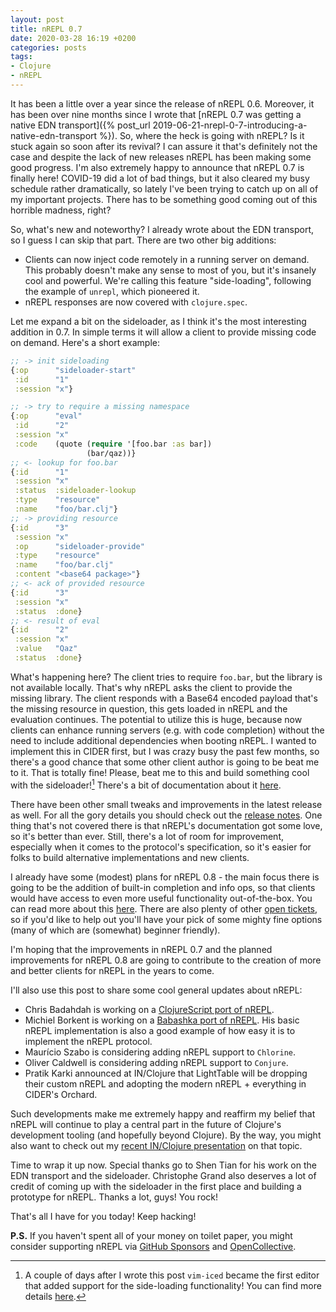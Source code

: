 ```yaml
---
layout: post
title: nREPL 0.7
date: 2020-03-28 16:19 +0200
categories: posts
tags:
- Clojure
- nREPL
---
```


It has been a little over a year since the release of nREPL 0.6.
Moreover, it has been over nine months since I wrote that [nREPL 0.7 was getting a native EDN transport]({% post_url 2019-06-21-nrepl-0-7-introducing-a-native-edn-transport %}). So, where the heck is going with nREPL? Is it stuck again
so soon after its revival? I can assure it that's definitely not the case and despite the lack of new
releases nREPL has been making some good progress.
I'm also extremely happy to announce that nREPL 0.7 is finally here! COVID-19 did a lot of bad things, but it also
cleared my busy schedule rather dramatically, so lately I've been trying to catch up on all of my
important projects. There has to be something good coming out of this horrible madness, right?

So, what's new and noteworthy?
I already wrote about the EDN transport, so I guess I can skip that part. There are two
other big additions:

* Clients can now inject code remotely in a running server on demand. This probably doesn't make any sense to most of you, but it's insanely cool and powerful. We're calling this feature "side-loading", following the
example of `unrepl`, which pioneered it.
* nREPL responses are now covered with `clojure.spec`.

Let me expand a bit on the sideloader, as I think it's the most interesting addition in 0.7. In simple terms
it will allow a client to provide missing code on demand. Here's a short example:

```clojure
;; -> init sideloading
{:op      "sideloader-start"
 :id      "1"
 :session "x"}

;; -> try to require a missing namespace
{:op      "eval"
 :id      "2"
 :session "x"
 :code    (quote (require '[foo.bar :as bar])
                 (bar/qaz))}
;; <- lookup for foo.bar
{:id      "1"
 :session "x"
 :status  :sideloader-lookup
 :type    "resource"
 :name    "foo/bar.clj"}
;; -> providing resource
{:id      "3"
 :session "x"
 :op      "sideloader-provide"
 :type    "resource"
 :name    "foo/bar.clj"
 :content "<base64 package>"}
;; <- ack of provided resource
{:id      "3"
 :session "x"
 :status  :done}
;; <- result of eval
{:id      "2"
 :session "x"
 :value   "Qaz"
 :status  :done}
```

What's happening here? The client tries to require `foo.bar`, but the library is
not available locally.  That's why nREPL asks the client to provide the missing
library. The client responds with a Base64 encoded payload that's the missing
resource in question, this gets loaded in nREPL and the evaluation continues.  The
potential to utilize this is huge, because now clients can enhance running
servers (e.g. with code completion) without the need to include
additional dependencies when booting nREPL. I wanted to implement this
in CIDER first, but I was crazy busy the past few months, so there's a
good chance that some other client author is going to be beat me to it.
That is totally fine! Please, beat me to this and build something cool with the sideloader![^1]
There's a bit of documentation about it [here](https://nrepl.org/nrepl/0.7.0/building_clients.html#_implementing_sideloading).

There have been other small tweaks and improvements in the latest release as well.
For all the gory details you should check out the [release notes](https://github.com/nrepl/nrepl/releases/tag/0.7.0).
One thing that's not covered there is that nREPL's documentation got some love, so
it's better than ever. Still, there's a lot of room for improvement, especially when it comes to
the protocol's specification, so it's easier for folks to build alternative implementations and new clients.

I already have some (modest) plans for nREPL 0.8 - the main focus there is going to be the addition
of built-in completion and info ops, so that clients would have access to even more useful
functionality out-of-the-box. You can read more about this [here](https://github.com/nrepl/nrepl/issues/174).
There are also plenty of other [open tickets](https://github.com/nrepl/nrepl/issues), so if you'd like
to help out you'll have your pick of some mighty fine options (many of which are (somewhat) beginner friendly).

I'm hoping that the improvements in nREPL 0.7 and the planned improvements for nREPL 0.8 are going
to contribute to the creation of more and better clients for nREPL in the years to come.

I'll also use this post to share some cool general updates about nREPL:

* Chris Badahdah is working on a [ClojureScript port of nREPL](https://github.com/djblue/nrepl-cljs).
* Michiel Borkent is working on a [Babashka port of nREPL](https://github.com/borkdude/nrepl-server). His basic nREPL implementation is also a good example of how easy it is to implement the nREPL protocol.
* Maurício Szabo is considering adding nREPL support to `Chlorine`.
* Oliver Caldwell is considering adding nREPL support to `Conjure`.
* Pratik Karki announced at IN/Clojure that LightTable will be dropping their custom nREPL and adopting the modern nREPL + everything in CIDER's Orchard.

Such developments make me extremely happy and reaffirm my belief that nREPL will
continue to play a central part in the future of Clojure's development tooling
(and hopefully beyond Clojure). By the way, you might also want to check out my
[recent IN/Clojure presentation](https://www.youtube.com/watch?v=dZ4xczP5zDI) on that
topic.

Time to wrap it up now.
Special thanks go to Shen Tian for his work on the EDN transport and the sideloader.
Christophe Grand also deserves a lot of credit of coming up with the sideloader in the first place and
building a prototype for nREPL. Thanks a lot, guys! You rock!

That's all I have for you today! Keep hacking!

**P.S.** If you haven't spent all of your money on toilet paper, you might consider supporting nREPL
via [GitHub Sponsors](https://github.com/sponsors/bbatsov) and [OpenCollective](https://opencollective.com/nrepl).

[^1]: A couple of days after I wrote this post `vim-iced` became the first editor that added support for the side-loading functionality! You can find more details [here](https://liquidz.github.io/vim-iced/#sideloader).
